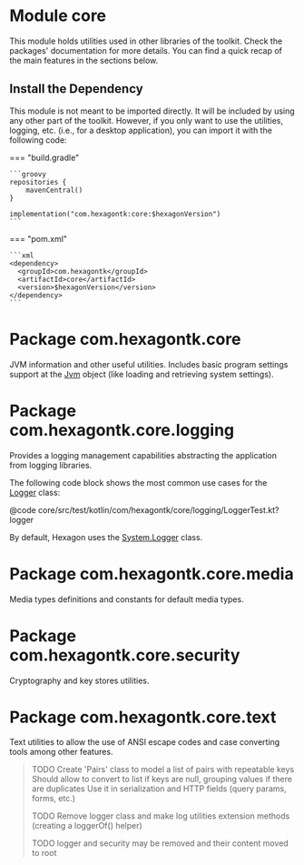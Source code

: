 
# Module core
This module holds utilities used in other libraries of the toolkit. Check the packages'
documentation for more details. You can find a quick recap of the main features in the sections
below.

## Install the Dependency
This module is not meant to be imported directly. It will be included by using any other part of the
toolkit. However, if you only want to use the utilities, logging, etc. (i.e., for a desktop
application), you can import it with the following code:

=== "build.gradle"

    ```groovy
    repositories {
        mavenCentral()
    }

    implementation("com.hexagontk:core:$hexagonVersion")
    ```

=== "pom.xml"

    ```xml
    <dependency>
      <groupId>com.hexagontk</groupId>
      <artifactId>core</artifactId>
      <version>$hexagonVersion</version>
    </dependency>
    ```

# Package com.hexagontk.core
JVM information and other useful utilities. Includes basic program settings support at the [Jvm]
object (like loading and retrieving system settings).

[Jvm]: api/core/com.hexagontk.core/-jvm

# Package com.hexagontk.core.logging
Provides a logging management capabilities abstracting the application from logging libraries.

The following code block shows the most common use cases for the [Logger] class:

@code core/src/test/kotlin/com/hexagontk/core/logging/LoggerTest.kt?logger

By default, Hexagon uses the [System.Logger] class.

[Logger]: api/core/com.hexagontk.core.logging/-logger
[System.Logger]: https://docs.oracle.com/javase/9/docs/api/java/lang/System.Logger.html

# Package com.hexagontk.core.media
Media types definitions and constants for default media types.

# Package com.hexagontk.core.security
Cryptography and key stores utilities.

# Package com.hexagontk.core.text
Text utilities to allow the use of ANSI escape codes and case converting tools among other features.

> TODO Create 'Pairs' class to model a list of pairs with repeatable keys
>  Should allow to convert to list if keys are null, grouping values if there are duplicates
>  Use it in serialization and HTTP fields (query params, forms, etc.)
>
> TODO Remove logger class and make log utilities extension methods (creating a loggerOf() helper)
>
> TODO logger and security may be removed and their content moved to root
